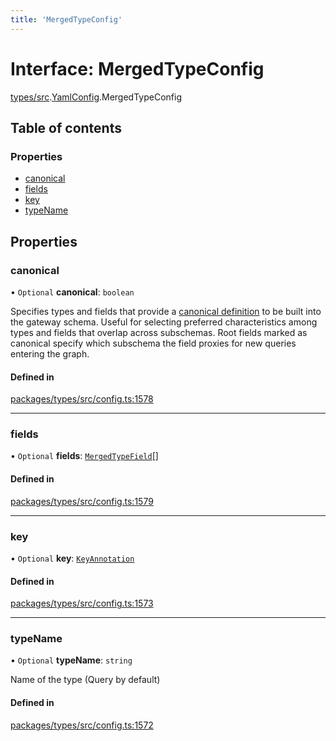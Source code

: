 ```yaml
---
title: 'MergedTypeConfig'
---
```


# Interface: MergedTypeConfig

[types/src](../modules/types_src).[YamlConfig](../modules/types_src.YamlConfig).MergedTypeConfig

## Table of contents

### Properties

- [canonical](types_src.YamlConfig.MergedTypeConfig#canonical)
- [fields](types_src.YamlConfig.MergedTypeConfig#fields)
- [key](types_src.YamlConfig.MergedTypeConfig#key)
- [typeName](types_src.YamlConfig.MergedTypeConfig#typename)

## Properties

### canonical

• `Optional` **canonical**: `boolean`

Specifies types and fields
that provide a [canonical definition](https://www.graphql-tools.com/docs/stitch-type-merging#canonical-definitions) to be built into the gateway schema. Useful for selecting preferred characteristics among types and fields that overlap across subschemas. Root fields marked as canonical specify which subschema the field proxies for new queries entering the graph.

#### Defined in

[packages/types/src/config.ts:1578](https://github.com/Urigo/graphql-mesh/blob/master/packages/types/src/config.ts#L1578)

___

### fields

• `Optional` **fields**: [`MergedTypeField`](types_src.YamlConfig.MergedTypeField)[]

#### Defined in

[packages/types/src/config.ts:1579](https://github.com/Urigo/graphql-mesh/blob/master/packages/types/src/config.ts#L1579)

___

### key

• `Optional` **key**: [`KeyAnnotation`](types_src.YamlConfig.KeyAnnotation)

#### Defined in

[packages/types/src/config.ts:1573](https://github.com/Urigo/graphql-mesh/blob/master/packages/types/src/config.ts#L1573)

___

### typeName

• `Optional` **typeName**: `string`

Name of the type (Query by default)

#### Defined in

[packages/types/src/config.ts:1572](https://github.com/Urigo/graphql-mesh/blob/master/packages/types/src/config.ts#L1572)
